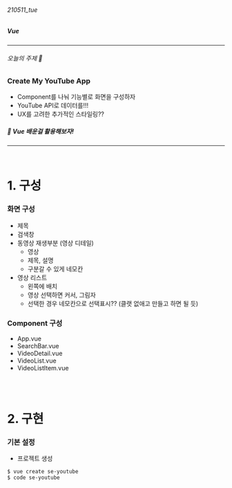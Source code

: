 ###### 210511_tue

##### Vue

<hr>




###### 오늘의 주제 :vertical_traffic_light:

### Create My YouTube App

- Component를 나눠 기능별로 화면을 구성하자
- YouTube API로 데이터를!!!
- UX를 고려한 추가적인 스타일링??

##### :car: Vue 배운걸 활용해보자!

<hr>



<br>

# 1. 구성

### 화면 구성

- 제목
- 검색창
- 동영상 재생부분 (영상 디테일)
  - 영상
  - 제목, 설명
  - 구분갈 수 있게 네모칸
- 영상 리스트
  - 왼쪽에 배치
  - 영상 선택하면 커서, 그림자
  - 선택한 경우 네모칸으로 선택표시?? (클랫 없애고 만들고 하면 될 듯)

### Component 구성

- App.vue
- SearchBar.vue
- VideoDetail.vue
- VideoList.vue
- VideoListItem.vue

<br>

<br>

# 2. 구현

### 기본 설정

- 프로젝트 생성

```shell
$ vue create se-youtube
$ code se-youtube
```

